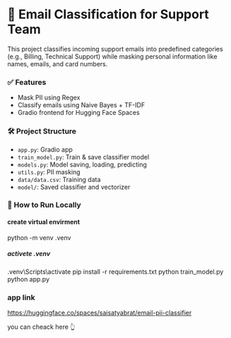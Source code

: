 # 📧 Email Classification for Support Team

This project classifies incoming support emails into predefined categories (e.g., Billing, Technical Support) while masking personal information like names, emails, and card numbers.

### ✅ Features
- Mask PII using Regex
- Classify emails using Naive Bayes + TF-IDF
- Gradio frontend for Hugging Face Spaces

### 🛠 Project Structure
- `app.py`: Gradio app
- `train_model.py`: Train & save classifier model
- `models.py`: Model saving, loading, predicting
- `utils.py`: PII masking
- `data/data.csv`: Training data
- `model/`: Saved classifier and vectorizer

### 🚀 How to Run Locally

#### create virtual envirment

python -m venv .venv

##### activete .venv
.venv\Scripts\activate
pip install -r requirements.txt
python train_model.py
python app.py

### app link

https://huggingface.co/spaces/saisatyabrat/email-pii-classifier

you can cheack here 👆